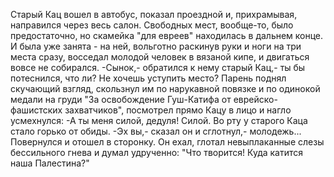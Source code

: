   Старый Кац вошел в автобус, показал проездной и, прихрамывая, направился через весь салон. Свободных мест, вообще-то, было предостаточно, но скамейка "для евреев" находилась в дальнем конце. И была уже занята - на ней, вольготно раскинув руки и ноги на три места сразу, восседал молодой человек в вязаной кипе, и двигаться вовсе не собирался.
-Сынок,- обратился к нему старый Кац,- ты бы потеснился, что ли? Не хочешь уступить место?
Парень поднял скучающий взгляд, скользнул им по нарукавной повязке и по одинокой медали на груди "За освобождение Гуш-Катифа от еврейско-фашистских захватчиков", посмотрел прямо Кацу в лицо и нагло усмехнулся:
-А ты меня силой, дедуля! Силой.
Во рту у старого Каца стало горько от обиды.
-Эх вы,- сказал он и сглотнул,- молодежь...
Повернулся и отошел в сторонку. Он ехал, глотал невыплаканные слезы бессильного гнева и думал удрученно: "Что творится! Куда катится наша Палестина?"    